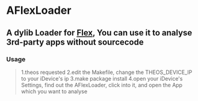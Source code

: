 # AFlexLoader

## A dylib Loader for [Flex](https://github.com/Flipboard/FLEX), You can use it to analyse 3rd-party apps without sourcecode

### Usage

> 1.theos requested
> 2.edit the Makefile, change the THEOS_DEVICE_IP to your iDevice's ip
> 3.make package install
> 4.open your iDevice's Settings, find out the AFlexLoader, click into it, and open the App which you want to analyse
